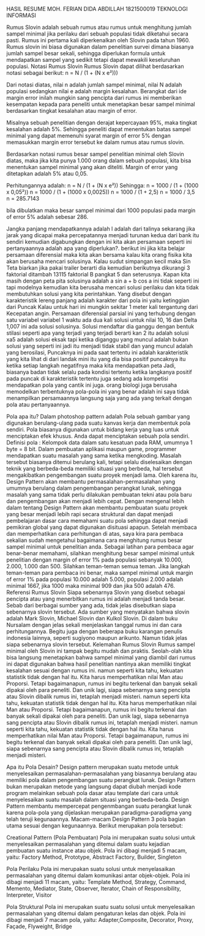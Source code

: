 HASIL RESUME
MOH. FERIAN DIDA ABDILLAH
1821500019
TEKNOLOGI INFORMASI 

Rumus Slovin adalah sebuah rumus atau rumus untuk menghitung jumlah sampel minimal jika perilaku dari sebuah populasi tidak diketahui secara pasti. Rumus ini pertama kali diperkenalkan oleh Slovin pada tahun 1960. Rumus slovin ini biasa digunakan dalam penelitian survei dimana biasanya jumlah sampel besar sekali, sehingga diperlukan formula untuk mendapatkan sampel yang sedikit tetapi dapat mewakili keseluruhan populasi. Notasi Rumus Slovin Rumus Slovin dapat dilihat berdasarkan notasi sebagai berikut: n = N / (1 + (N x e²)))

Dari notasi diatas, nilai n adalah jumlah sampel minimal, nilai N adalah populasi sedangkan nilai e adalah margin kesalahan. Berangkat dari ide margin error inilah mungkin sang pencipta dari rumus ini memberikan kesempatan kepada para peneliti untuk menetapkan besar sampel minimal berdasarkan tingkat kesalahan atau margin of error.

Misalnya sebuah penelitian dengan derajat kepercayaan 95%, maka tingkat kesalahan adalah 5%. Sehingga peneliti dapat menentukan batas sampel minimal yang dapat memenuhi syarat margin of error 5% dengan memasukkan margin error tersebut ke dalam rumus atau rumus slovin.

Berdasarkan notasi rumus besar sampel penelitian minimal oleh Slovin diatas, maka jika kita punya 1.000 orang dalam sebuah populasi, kita bisa menentukan sampel minimal yang akan diteliti. Margin of error yang ditetapkan adalah 5% atau 0,05.

Perhitungannya adalah: n = N / (1 + (N x e²)) Sehingga: n = 1000 / (1 + (1000 x 0,05²)) n = 1000 / (1 + (1000 x 0,0025)) n = 1000 / (1 + 2,5) n = 1000 / 3,5 n = 285.7143

bila dibulatkan maka besar sampel minimal dari 1000 populasi pada margin of error 5% adalah sebesar 286.

Jangka panjang mendapatkannya adalah l adalah dari talinya sekarang jika jarak yang dicapai maka percepatannya menjadi turunan kedua dari bank itu sendiri kemudian digabungkan dengan ini kita akan persamaan seperti ini pertanyaannya adalah apa yang diperlukan?. berikut ini jika kita belajar persamaan diferensial maka kita akan bersama kalau kita orang fisika kita akan berusaha mencari solusinya. Kalau sudut simpangan kecil maka Sin Teta biarkan jika pakai trailer berarti dia kemudian berikutnya dikurangi 3 faktorial ditambah 13115 faktorial B pangkat 5 dan seterusnya. Kapan kita masih dengan peta pita solusinya adalah a sin a + b cos a ini tidak seperti ini tapi modelnya kemudian kita berusaha mencari solusi perilaku dan kita tidak membutuhkan solusi yang kita perintahkan. Yang disebut dengan karakteristik lereng panjang adalah karakter dari pola ini yaitu ketinggian dari Puncak Kalau untuk hari ini mungkin sekitar 1 meter kali tergantung dari Kecepatan angin. Persamaan diferensial parsial ini yang terhubung dengan satu variabel variabel 1 waktu ada dua kali solusi untuk nilai 10, 16 dan Delta 1,007 ini ada solusi solusinya. Solusi mendaftar dia ganggu dengan bentuk stilasi seperti apa yang terjadi yang terjadi berarti kan 2 itu adalah solusi xa5 adalah solusi eksak tapi ketika diganggu yang muncul adalah bukan solusi yang seperti ini jadi itu menjadi tidak stabil dan yang muncul adalah yang berosilasi, Puncaknya ini pada saat tertentu ini adalah karakteristik yang kita lihat di dari landak mini itu yang dia bisa positif puncaknya itu ketika setiap langkah negatifnya maka kita mendapatkan peta Jadi, biasanya badan tidak selalu pada kondisi tertentu ketika langkanya positif pada puncak di karakteristik tertentu juga sedang ada kompetisi mendapatkan pola yang cantik ini juga. orang biologi juga berusaha memodelkan terbentuknya pola-pola ini yang benar adalah ini saya tidak menampilkan persamaannya langsung saja yang ada yang terkait dengan pola atau pertanyaannya.

Pola apa itu? Dalam photoshop pattern adalah Pola sebuah gambar yang digunakan berulang-ulang pada suatu kanvas kerja dan membentuk pola sendiri. Pola biasanya digunakan untuk bidang kerja yang luas untuk menciptakan efek khusus. Anda dapat menciptakan sebuah pola sendiri. Definisi pola : Kelompok data dalam satu kesatuan pada RAM, umumnya 1 byte = 8 bit. Dalam pembuatan aplikasi maupun game, programmer mendapatkan suatu masalah yang sama ketika mengkoding. Masalah tersebut biasanya ditemui berulang kali, tetapi selalu diselesaikan dengan teknik yang berbeda-beda memiliki situasi yang berbeda, hal tersebut mengakibatkan pengembangan suatu proyek menjadi lama. Oleh karena itu, Design Pattern akan membantu permasalahan-permasalahan yang umumnya berulang dalam pengembangan perangkat lunak, sehingga masalah yang sama tidak perlu dilakukan pembuatan tekni atau pola baru dan pengembangan akan menjadi lebih cepat. Dengan mengenal lebih dalam tentang Design Pattern akan membantu pembuatan suatu proyek yang besar menjadi lebih rapi secara struktural dan dapat menjadi pembelajaran dasar cara memahami suatu pola sehingga dapat menjadi pemikiran global yang dapat digunakan disituasi apapun. Setelah membaca dan memperhatikan cara perhitungan di atas, saya kira para pembaca sekalian sudah mengetahui bagaimana cara menghitung rumus besar sampel minimal untuk penelitian anda. Sebagai latihan para pembaca agar benar-benar memahami, silahkan menghitung besar sampel minimal untuk penelitian dengan margin of error 1% pada populasi sebanyak 10.000, 2.000, 1.000 dan 500. Silahkan teman-teman semua teman. Jika langkah teman-teman para pembaca ini benar, maka sampel minimal untuk margin of error 1% pada populasi 10.000 adalah 5.000, populasi 2.000 adalah minimal 1667, jika 1000 maka minimal 909 dan jika 500 adalah 476. Referensi Rumus Slovin Siapa sebenarnya Slovin yang disebut sebagai pencipta atau yang menerbitkan rumus ini adalah menjadi tanda besar. Sebab dari berbagai sumber yang ada, tidak jelas disebutkan siapa sebenarnya slovin tersebut. Ada sumber yang menyatakan bahwa slovin adalah Mark Slovin, Michael Slovin dan Kulkol Slovin. Di dalam buku Nursalam dengan jelas sekali menjelaskan tanggal rumus ini dan cara perhitungannya. Begitu juga dengan beberapa buku karangan penulis indonesia lainnya, seperti sugiyono maupun arikunto. Namun tidak jelas siapa sebenarnya slovin tersebut. Kelemahan Rumus Slovin Rumus sampel minimal oleh Slovin ini tampak begitu mudah dan praktis. Seolah-olah kita bisa langsung menetapkan bahwa sampel minimal yang diambil dari rumus ini dapat digunakan bahwa hasil penelitian nantinya akan memiliki tingkat kesalahan sesuai dengan rumus ini. namun seperti kita tahu, kekuatan statistik tidak dengan hal itu. Kita harus memperhatikan nilai Man atau Proporsi. Tetapi bagaimanapun, rumus ini begitu terkenal dan banyak sekali dipakai oleh para peneliti. Dan unik lagi, siapa sebenarnya sang pencipta atau Slovin dibalik rumus ini, tetaplah menjadi misteri. namun seperti kita tahu, kekuatan statistik tidak dengan hal itu. Kita harus memperhatikan nilai Man atau Proporsi. Tetapi bagaimanapun, rumus ini begitu terkenal dan banyak sekali dipakai oleh para peneliti. Dan unik lagi, siapa sebenarnya sang pencipta atau Slovin dibalik rumus ini, tetaplah menjadi misteri. namun seperti kita tahu, kekuatan statistik tidak dengan hal itu. Kita harus memperhatikan nilai Man atau Proporsi. Tetapi bagaimanapun, rumus ini begitu terkenal dan banyak sekali dipakai oleh para peneliti. Dan unik lagi, siapa sebenarnya sang pencipta atau Slovin dibalik rumus ini, tetaplah menjadi misteri.

Apa itu Pola Desain? Design pattern merupakan suatu metode untuk menyelesaikan permasalahan-permasalahan yang biasannya berulang atau memiliki pola dalam pengembangan suatu perangkat lunak. Design Pattern bukan merupakan metode yang langsung dapat diubah menjadi kode program melainkan sebuah pola dasar atau template dari cara untuk menyelesaikan suatu masalah dalam situasi yang berbeda-beda. Design Pattern membantu mempercepat pengenmbangan suatu perangkat lunak karena pola-pola yang dijelaskan merupakan paradigma-paradigma yang telah teruji kegunaannya. Macam-macam Design Pattern 3 pola bagian utama sesuai dengan kegunaannya. Berikut merupakan pola tersebut:

Creational Pattern (Pola Pembuatan) Pola ini merupakan suatu solusi untuk menyelesaikan permasalahan yang ditemui dalam suatu kejadian pembuatan suatu instance atau objek. Pola ini dibagi menjadi 5 macam, yaitu: Factory Method, Prototype, Abstract Factory, Builder, Singleton

Pola Perilaku Pola ini merupakan suatu solusi untuk menyelasaikan permasalahan yang ditemui dalam komunikasi antar objek-objek. Pola ini dibagi menjadi 11 macam, yaitu: Template Method, Strategy, Command, Memento, Mediator, State, Observer, Iterator, Chain of Responsibility, Interpreter, Visitor

Pola Struktural Pola ini merupakan suatu suatu solusi untuk menyelesaikan permasalahan yang ditemui dalam pengaturan kelas dan objek. Pola ini dibagi menjadi 7 macam pola, yaitu: Adapter,Composite, Decorator, Proxy, Façade, Flyweight, Bridge
